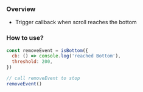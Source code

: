 ### Overview

- Trigger callback when scroll reaches the bottom

### How to use?

```javascript
const removeEvent = isBottom({
  cb: () => console.log('reached Bottom'),
  threshold: 200,
})

// call removeEvent to stop
removeEvent()
```

